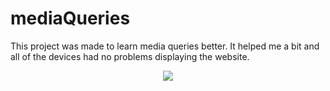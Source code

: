 # mediaQueries

This project was made to learn media queries better. It helped me a bit and all of the devices had no problems displaying the website.

<p align="center">
  <img src="https://raw.githubusercontent.com/jonwow/mediaQueries/master/preview.gif">
</p>
